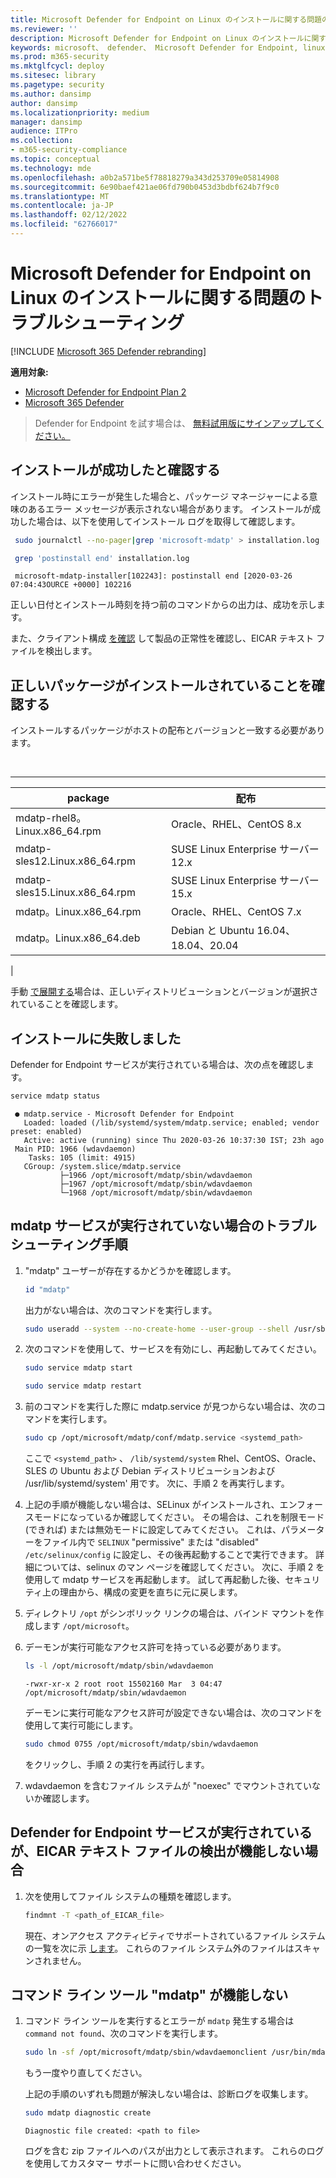 ```yaml
---
title: Microsoft Defender for Endpoint on Linux のインストールに関する問題のトラブルシューティング
ms.reviewer: ''
description: Microsoft Defender for Endpoint on Linux のインストールに関する問題のトラブルシューティング
keywords: microsoft、 defender、 Microsoft Defender for Endpoint, linux, installation
ms.prod: m365-security
ms.mktglfcycl: deploy
ms.sitesec: library
ms.pagetype: security
ms.author: dansimp
author: dansimp
ms.localizationpriority: medium
manager: dansimp
audience: ITPro
ms.collection:
- m365-security-compliance
ms.topic: conceptual
ms.technology: mde
ms.openlocfilehash: a0b2a571be5f78818279a343d253709e05814908
ms.sourcegitcommit: 6e90baef421ae06fd790b0453d3bdbf624b7f9c0
ms.translationtype: MT
ms.contentlocale: ja-JP
ms.lasthandoff: 02/12/2022
ms.locfileid: "62766017"
---
```

# <a name="troubleshoot-installation-issues-for-microsoft-defender-for-endpoint-on-linux"></a>Microsoft Defender for Endpoint on Linux のインストールに関する問題のトラブルシューティング

[!INCLUDE [Microsoft 365 Defender rebranding](../../includes/microsoft-defender.md)]

**適用対象:**
- [Microsoft Defender for Endpoint Plan 2](https://go.microsoft.com/fwlink/p/?linkid=2154037)
- [Microsoft 365 Defender](https://go.microsoft.com/fwlink/?linkid=2118804)

> Defender for Endpoint を試す場合は、 [無料試用版にサインアップしてください。](https://signup.microsoft.com/create-account/signup?products=7f379fee-c4f9-4278-b0a1-e4c8c2fcdf7e&ru=https://aka.ms/MDEp2OpenTrial?ocid=docs-wdatp-investigateip-abovefoldlink)

## <a name="verify-that-the-installation-succeeded"></a>インストールが成功したと確認する

インストール時にエラーが発生した場合と、パッケージ マネージャーによる意味のあるエラー メッセージが表示されない場合があります。 インストールが成功した場合は、以下を使用してインストール ログを取得して確認します。

```bash
 sudo journalctl --no-pager|grep 'microsoft-mdatp' > installation.log
```

```bash
 grep 'postinstall end' installation.log
```

```Output
 microsoft-mdatp-installer[102243]: postinstall end [2020-03-26 07:04:43OURCE +0000] 102216
```

正しい日付とインストール時刻を持つ前のコマンドからの出力は、成功を示します。

また、クライアント構成 [を確認](linux-install-manually.md#client-configuration) して製品の正常性を確認し、EICAR テキスト ファイルを検出します。

## <a name="make-sure-you-have-the-correct-package"></a>正しいパッケージがインストールされていることを確認する

インストールするパッケージがホストの配布とバージョンと一致する必要があります。

<br>

****

|package|配布|
|---|---|
|mdatp-rhel8。Linux.x86_64.rpm|Oracle、RHEL、CentOS 8.x|
|mdatp-sles12.Linux.x86_64.rpm|SUSE Linux Enterprise サーバー 12.x|
|mdatp-sles15.Linux.x86_64.rpm|SUSE Linux Enterprise サーバー 15.x|
|mdatp。Linux.x86_64.rpm|Oracle、RHEL、CentOS 7.x|
|mdatp。Linux.x86_64.deb|Debian と Ubuntu 16.04、18.04、20.04|
|

手動 [で展開する](linux-install-manually.md)場合は、正しいディストリビューションとバージョンが選択されていることを確認します。

## <a name="installation-failed"></a>インストールに失敗しました

Defender for Endpoint サービスが実行されている場合は、次の点を確認します。

```bash
service mdatp status
```

```Output
 ● mdatp.service - Microsoft Defender for Endpoint
   Loaded: loaded (/lib/systemd/system/mdatp.service; enabled; vendor preset: enabled)
   Active: active (running) since Thu 2020-03-26 10:37:30 IST; 23h ago
 Main PID: 1966 (wdavdaemon)
    Tasks: 105 (limit: 4915)
   CGroup: /system.slice/mdatp.service
           ├─1966 /opt/microsoft/mdatp/sbin/wdavdaemon
           ├─1967 /opt/microsoft/mdatp/sbin/wdavdaemon
           └─1968 /opt/microsoft/mdatp/sbin/wdavdaemon
 ```

## <a name="steps-to-troubleshoot-if-the-mdatp-service-isnt-running"></a>mdatp サービスが実行されていない場合のトラブルシューティング手順

1. "mdatp" ユーザーが存在するかどうかを確認します。

    ```bash
    id "mdatp"
    ```

    出力がない場合は、次のコマンドを実行します。

    ```bash
    sudo useradd --system --no-create-home --user-group --shell /usr/sbin/nologin mdatp
    ```

2. 次のコマンドを使用して、サービスを有効にし、再起動してみてください。

    ```bash
    sudo service mdatp start
    ```

    ```bash
    sudo service mdatp restart
    ```

3. 前のコマンドを実行した際に mdatp.service が見つからない場合は、次のコマンドを実行します。

    ```bash
    sudo cp /opt/microsoft/mdatp/conf/mdatp.service <systemd_path> 
    ```

    ここで `<systemd_path>` 、 `/lib/systemd/system` Rhel、CentOS、Oracle、SLES の Ubuntu および Debian ディストリビューションおよび /usr/lib/systemd/system' 用です。 次に、手順 2 を再実行します。

4. 上記の手順が機能しない場合は、SELinux がインストールされ、エンフォースモードになっているか確認してください。 その場合は、これを制限モード (できれば) または無効モードに設定してみてください。 これは、パラメーターをファイル内で `SELINUX` "permissive" または "disabled" `/etc/selinux/config` に設定し、その後再起動することで実行できます。 詳細については、selinux のマン ページを確認してください。
次に、手順 2 を使用して mdatp サービスを再起動します。 試して再起動した後、セキュリティ上の理由から、構成の変更を直ちに元に戻します。

5. ディレクトリ `/opt` がシンボリック リンクの場合は、バインド マウントを作成します `/opt/microsoft`。

6. デーモンが実行可能なアクセス許可を持っている必要があります。

    ```bash
    ls -l /opt/microsoft/mdatp/sbin/wdavdaemon
    ```

    ```Output
    -rwxr-xr-x 2 root root 15502160 Mar  3 04:47 /opt/microsoft/mdatp/sbin/wdavdaemon
    ```

    デーモンに実行可能なアクセス許可が設定できない場合は、次のコマンドを使用して実行可能にします。

    ```bash
    sudo chmod 0755 /opt/microsoft/mdatp/sbin/wdavdaemon
    ```

    をクリックし、手順 2 の実行を再試行します。

7. wdavdaemon を含むファイル システムが "noexec" でマウントされていないか確認します。

## <a name="if-the-defender-for-endpoint-service-is-running-but-the-eicar-text-file-detection-doesnt-work"></a>Defender for Endpoint サービスが実行されているが、EICAR テキスト ファイルの検出が機能しない場合

1. 次を使用してファイル システムの種類を確認します。

    ```bash
    findmnt -T <path_of_EICAR_file>
    ```

    現在、オンアクセス アクティビティでサポートされているファイル システムの一覧を次に示 [します](microsoft-defender-endpoint-linux.md#system-requirements)。 これらのファイル システム外のファイルはスキャンされません。

## <a name="command-line-tool-mdatp-isnt-working"></a>コマンド ライン ツール "mdatp" が機能しない

1. コマンド ライン ツールを実行するとエラーが `mdatp` 発生する場合は `command not found`、次のコマンドを実行します。

    ```bash
    sudo ln -sf /opt/microsoft/mdatp/sbin/wdavdaemonclient /usr/bin/mdatp
    ```

    もう一度やり直してください。

    上記の手順のいずれも問題が解決しない場合は、診断ログを収集します。

    ```bash
    sudo mdatp diagnostic create
    ```

    ```Output
    Diagnostic file created: <path to file>
    ```

    ログを含む zip ファイルへのパスが出力として表示されます。 これらのログを使用してカスタマー サポートに問い合わせください。
